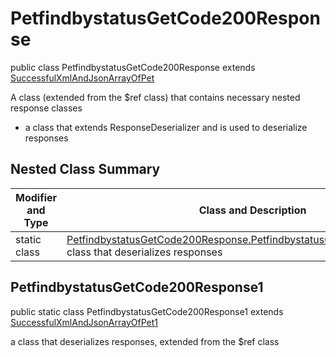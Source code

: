 # PetfindbystatusGetCode200Response

public class PetfindbystatusGetCode200Response extends [SuccessfulXmlAndJsonArrayOfPet](../../components/responses/SuccessfulXmlAndJsonArrayOfPet.md)

A class (extended from the $ref class) that contains necessary nested response classes
- a class that extends ResponseDeserializer and is used to deserialize responses

## Nested Class Summary
| Modifier and Type | Class and Description |
| ----------------- | --------------------- |
| static class | [PetfindbystatusGetCode200Response.PetfindbystatusGetCode200Response1](#petfindbystatusgetcode200response1)<br> class that deserializes responses |

## PetfindbystatusGetCode200Response1
public static class PetfindbystatusGetCode200Response1 extends [SuccessfulXmlAndJsonArrayOfPet1](../../components/responses/SuccessfulXmlAndJsonArrayOfPet.md#successfulxmlandjsonarrayofpet1)<br>

a class that deserializes responses, extended from the $ref class

